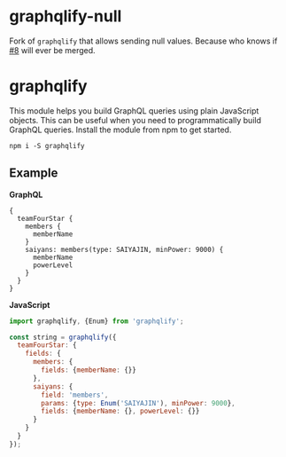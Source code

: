 # graphqlify-null

Fork of `graphqlify` that allows sending null values. Because who knows if [#8](https://github.com/kadirahq/graphqlify/pull/8) will ever be merged.

# graphqlify

This module helps you build GraphQL queries using plain JavaScript objects. This can be useful when you need to programmatically build GraphQL queries. Install the module from npm to get started.

```
npm i -S graphqlify
```

## Example

**GraphQL**

```
{
  teamFourStar {
    members {
      memberName
    }
    saiyans: members(type: SAIYAJIN, minPower: 9000) {
      memberName
      powerLevel
    }
  }
}
```

**JavaScript**

```js
import graphqlify, {Enum} from 'graphqlify';

const string = graphqlify({
  teamFourStar: {
    fields: {
      members: {
        fields: {memberName: {}}
      },
      saiyans: {
        field: 'members',
        params: {type: Enum('SAIYAJIN'), minPower: 9000},
        fields: {memberName: {}, powerLevel: {}}
      }
    }
  }
});
```
